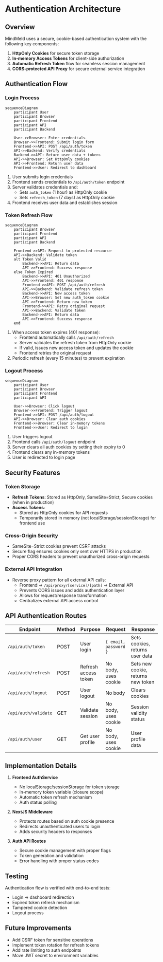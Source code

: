 # Authentication Architecture

## Overview

MindMeld uses a secure, cookie-based authentication system with the following key components:

1. **HttpOnly Cookies** for secure token storage 
2. **In-memory Access Tokens** for client-side authorization
3. **Automatic Refresh Token** flow for seamless session management
4. **CORS-protected API Proxy** for secure external service integration

## Authentication Flow

### Login Process
```mermaid
sequenceDiagram
    participant User
    participant Browser
    participant Frontend
    participant API
    participant Backend

    User->>Browser: Enter credentials
    Browser->>Frontend: Submit login form
    Frontend->>API: POST /api/auth/token
    API->>Backend: Verify credentials
    Backend->>API: Return user data + tokens
    API->>Browser: Set HttpOnly cookies
    API->>Frontend: Return user data
    Frontend->>User: Redirect to dashboard
```

1. User submits login credentials
2. Frontend sends credentials to `/api/auth/token` endpoint
3. Server validates credentials and:
   - Sets `auth_token` (1 hour) as HttpOnly cookie
   - Sets `refresh_token` (7 days) as HttpOnly cookie
4. Frontend receives user data and establishes session

### Token Refresh Flow
```mermaid
sequenceDiagram
    participant Browser
    participant Frontend
    participant API
    participant Backend

    Frontend->>API: Request to protected resource
    API->>Backend: Validate token
    alt Token Valid
        Backend->>API: Return data
        API->>Frontend: Success response
    else Token Expired
        Backend->>API: 401 Unauthorized
        API->>Frontend: 401 response
        Frontend->>API: POST /api/auth/refresh
        API->>Backend: Validate refresh token
        Backend->>API: New access token
        API->>Browser: Set new auth_token cookie
        API->>Frontend: Return new token
        Frontend->>API: Retry original request
        API->>Backend: Validate token
        Backend->>API: Return data
        API->>Frontend: Success response
    end
```

1. When access token expires (401 response):
   - Frontend automatically calls `/api/auth/refresh`
   - Server validates the refresh token from HttpOnly cookie
   - If valid, issues new access token and updates the cookie
   - Frontend retries the original request
2. Periodic refresh (every 15 minutes) to prevent expiration

### Logout Process
```mermaid
sequenceDiagram
    participant User
    participant Browser
    participant Frontend
    participant API

    User->>Browser: Click logout
    Browser->>Frontend: Trigger logout
    Frontend->>API: POST /api/auth/logout
    API->>Browser: Clear auth cookies
    Frontend->>Browser: Clear in-memory tokens
    Frontend->>User: Redirect to login
```

1. User triggers logout
2. Frontend calls `/api/auth/logout` endpoint
3. Server clears all auth cookies by setting their expiry to 0
4. Frontend clears any in-memory tokens
5. User is redirected to login page

## Security Features

### Token Storage
- **Refresh Tokens**: Stored as HttpOnly, SameSite=Strict, Secure cookies (when in production)
- **Access Tokens**: 
  - Stored as HttpOnly cookies for API requests
  - Temporarily stored in memory (not localStorage/sessionStorage) for frontend use

### Cross-Origin Security
- SameSite=Strict cookies prevent CSRF attacks
- Secure flag ensures cookies only sent over HTTPS in production
- Proper CORS headers to prevent unauthorized cross-origin requests

### External API Integration
- Reverse proxy pattern for all external API calls:
  - Frontend → `/api/proxy/[service]/[path]` → External API
  - Prevents CORS issues and adds authentication layer
  - Allows for request/response transformation
  - Centralizes external API access control

## API Authentication Routes

| Endpoint | Method | Purpose | Request | Response |
|----------|--------|---------|---------|----------|
| `/api/auth/token` | POST | User login | `{ email, password }` | Sets cookies, returns user data |
| `/api/auth/refresh` | POST | Refresh access token | No body, uses cookie | Sets new cookie, returns new token |
| `/api/auth/logout` | POST | User logout | No body | Clears cookies |
| `/api/auth/validate` | GET | Validate session | No body, uses cookie | Session validity status |
| `/api/auth/user` | GET | Get user profile | No body, uses cookie | User profile data |

## Implementation Details

1. **Frontend AuthService**
   - No localStorage/sessionStorage for token storage
   - In-memory token variable (closure scope)
   - Automatic token refresh mechanism
   - Auth status polling

2. **NextJS Middleware**
   - Protects routes based on auth cookie presence
   - Redirects unauthenticated users to login
   - Adds security headers to responses

3. **Auth API Routes**
   - Secure cookie management with proper flags
   - Token generation and validation
   - Error handling with proper status codes

## Testing

Authentication flow is verified with end-to-end tests:
- Login → dashboard redirection
- Expired token refresh mechanism
- Tampered cookie detection
- Logout process

## Future Improvements

- Add CSRF token for sensitive operations
- Implement token rotation for refresh tokens
- Add rate limiting to auth endpoints
- Move JWT secret to environment variables